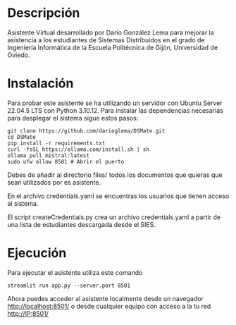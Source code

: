 # Descripción
Asistente Virtual desarrollado por Darío González Lema para mejorar la asistencia a los estudiantes de Sistemas Distribuidos en el grado de Ingeniería Informática de la Escuela Politécnica de Gijón, Universidad de Oviedo.

# Instalación
Para probar este asistente se ha utilizando un servidor con Ubuntu Server 22.04.5 LTS con Python 3.10.12. Para instalar las dependencias necesarias para desplegar el sistema sigue estos pasos:

```
git clone https://github.com/darioglema/DSMate.git
cd DSMate
pip install -r requirements.txt
curl -fsSL https://ollama.com/install.sh | sh
ollama pull mistral:latest
sudo ufw allow 8501 # Abrir el puerto
```

Debes de añadir al directorio files/ todos los documentos que quieras que sean utilizados por es asistente.

En el archivo credentials.yaml se encuentras los usuarios que tienen acceso al sistema.

El script createCredentials.py crea un archivo credentials.yaml a partir de una lista de estudiantes descargada desde el SIES.

# Ejecución
Para ejecutar el asistente utiliza este comando

```
streamlit run app.py --server.port 8501
```

Ahora puedes acceder al asistente localmente desde un navegador [http://localhost:8501/](http://localhost:8501/ "Asistente") o desde cualquier equipo con acceso a la tu red [http://IP:8501/](http://IP:8501/ "Asistente")
